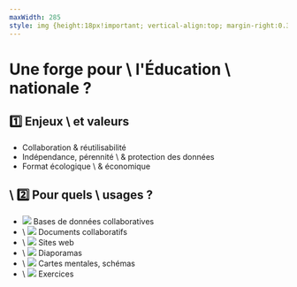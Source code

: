 ```yaml
---
maxWidth: 285
style: img {height:18px!important; vertical-align:top; margin-right:0.3em; display:inline-block!important} .hide {background-color:white}
---
```


# Une forge pour \\ l'Éducation \\ nationale ?

## :one: Enjeux \\ et valeurs

- Collaboration & réutilisabilité
- Indépendance, pérennité \\ & protection des données
- Format écologique \\ & économique

## \\ :two: Pour quels \\ usages ?

- ![](https://www.svgrepo.com/show/22204/database.svg) Bases de données collaboratives
- \\ ![](https://www.svgrepo.com/show/213075/document-files-and-folders.svg) Documents collaboratifs
- \\ ![](https://www.svgrepo.com/show/131944/website-window.svg) Sites web
- \\ ![](https://www.svgrepo.com/show/154143/photo-slideshow.svg) Diaporamas
- \\ ![](https://www.svgrepo.com/show/42092/scheme.svg)  Cartes mentales,  schémas
- \\ ![](https://www.svgrepo.com/show/145572/dumbbell-exercise.svg) Exercices